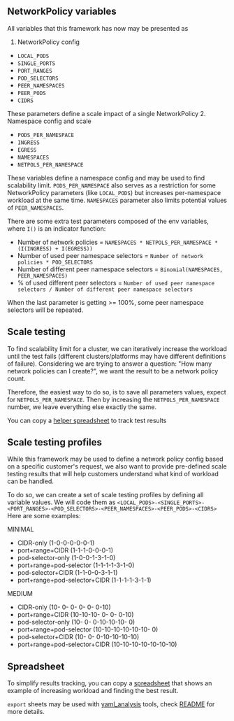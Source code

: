 ## NetworkPolicy variables

All variables that this framework has now may be presented as
1. NetworkPolicy config
  - `LOCAL_PODS`
  - `SINGLE_PORTS`
  - `PORT_RANGES`
  - `POD_SELECTORS`
  - `PEER_NAMESPACES`
  - `PEER_PODS`
  - `CIDRS`

These parameters define a scale impact of a single NetworkPolicy
2. Namespace config and scale
  - `PODS_PER_NAMESPACE`
  - `INGRESS`
  - `EGRESS`
  - `NAMESPACES`
  - `NETPOLS_PER_NAMESPACE`

These variables define a namespace config and may be used to find scalability limit.
`PODS_PER_NAMESPACE` also serves as a restriction for some NetworkPolicy parameters (like `LOCAL_PODS`) but increases per-namespace
workload at the same time. `NAMESPACES` parameter also limits potential values of `PEER_NAMESPACES`.

There are some extra test parameters composed of the env variables, where `I()` is an indicator function:
- Number of network policies = `NAMESPACES * NETPOLS_PER_NAMESPACE * (I(INGRESS) + I(EGRESS))`
- Number of used peer namespace selectors = `Number of network policies * POD_SELECTORS`
- Number of different peer namespace selectors = `Binomial(NAMESPACES, PEER_NAMESPACES)`
- % of used different peer selectors = `Number of used peer namespace selectors / Number of different peer namespace selectors`

When the last parameter is getting >= 100%, some peer namespace selectors will be repeated.

## Scale testing

To find scalability limit for a cluster, we can iteratively increase the workload until the test fails (different
clusters/platforms may have different definitions of failure). Considering we are trying to answer a question: 
"How many network policies can I create?", we want the result to be a network policy count.

Therefore, the easiest way to do so, is to save all parameters values, expect for `NETPOLS_PER_NAMESPACE`.
Then by increasing the `NETPOLS_PER_NAMESPACE` number, we leave everything else exactly the same.

You can copy a [helper spreadsheet](https://docs.google.com/spreadsheets/d/1Kq1w8c8Z_wlhBOb_EID2nhvmwEi8H6pSxvtpDcbf-1M/edit?usp=sharing) to track test results

## Scale testing profiles

While this framework may be used to define a network policy config based on a specific customer's request,
we also want to provide pre-defined scale testing results that will help customers understand what kind of
workload can be handled.

To do so, we can create a set of scale testing profiles by defining all variable values. We will code them as
`<LOCAL_PODS>-<SINGLE_PORTS>-<PORT_RANGES>-<POD_SELECTORS>-<PEER_NAMESPACES>-<PEER_PODS>-<CIDRS>`
Here are some examples:

MINIMAL
- CIDR-only                         (1-0-0-0-0-0-1)
- port+range+CIDR                   (1-1-1-0-0-0-1)
- pod-selector-only                 (1-0-0-1-3-1-0)
- port+range+pod-selector           (1-1-1-1-3-1-0)
- pod-selector+CIDR                 (1-1-0-0-3-1-1)
- port+range+pod-selector+CIDR      (1-1-1-1-3-1-1)

MEDIUM
- CIDR-only                         (10- 0- 0- 0- 0- 0-10)
- port+range+CIDR                   (10-10-10- 0- 0- 0-10)
- pod-selector-only                 (10- 0- 0-10-10-10- 0)
- port+range+pod-selector           (10-10-10-10-10-10- 0)
- pod-selector+CIDR                 (10- 0- 0-10-10-10-10)
- port+range+pod-selector+CIDR      (10-10-10-10-10-10-10)


## Spreadsheet

To simplify results tracking, you can copy a [spreadsheet](https://docs.google.com/spreadsheets/d/1Kq1w8c8Z_wlhBOb_EID2nhvmwEi8H6pSxvtpDcbf-1M/edit#gid=16759354)
that shows an example of increasing workload and finding the best result.

`export` sheets may be used with [yaml_analysis](../yaml-analysis) tools, check [README](../yaml-analysis/README.md) for more details.